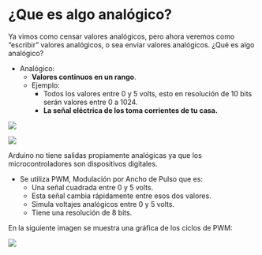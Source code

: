 # ¿Que es algo analógico?

Ya vimos como censar valores analógicos, pero ahora veremos como “escribir” valores analógicos, o sea
enviar valores analógicos.
¿Qué es algo analógico?
- Analógico:
  + **Valores continuos en un rango**.
  + Ejemplo: 
    * Todos los valores entre 0 y 5 volts, esto en resolución de 10 bits serán valores entre 0 a 1024.
    * **La señal eléctrica de los toma corrientes de tu casa.**
    
![](http://dux.com.ve/Tomacorriente_Tomadecorriente_Triple_Dux-01.png) 

![](https://cursos.mcielectronics.cl/wp-content/uploads/2014/09/022.png)

Arduino no tiene salidas propiamente analógicas ya que los microcontroladores son dispositivos digitales.
- Se utiliza PWM, Modulación por Ancho de Pulso que es:
  + Una señal cuadrada entre 0 y 5 volts.
  + Esta señal cambia rápidamente entre esos dos valores.
  + Simula voltajes analógicos entre 0 y 5 volts.
  + Tiene una resolución de 8 bits.

En la siguiente imagen se muestra una gráfica de los ciclos de PWM:

![](https://i.pinimg.com/originals/ec/79/c9/ec79c97752fb5d8b9250dcafd4f514b0.png)


<!--stackedit_data:
eyJoaXN0b3J5IjpbMTE4MjMxMDE1OCwxNDQxMzg2NTUzLC05Mz
M1OTQ0NTEsLTE3NjkwNjE1NzksNTE4MzY1NDRdfQ==
-->